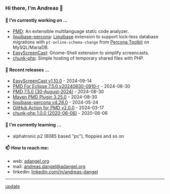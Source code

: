### Hi there, I'm Andreas 👋

#### 🔭 I'm currently working on ...

*   [PMD](https://github.com/pmd/pmd): An extensible multilanguage static code analyzer.
*   [liquibase-percona](https://github.com/liquibase/liquibase-percona): [Liquibase](https://github.com/liquibase/liquibase) extension to support lock-less database migrations with `pt-online-schema-change` from [Percona Toolkit](https://www.percona.com/doc/percona-toolkit/LATEST/index.html) on MySQL/MariaDB.
*   [EasyScreenCast](https://github.com/EasyScreenCast/EasyScreenCast): Gnome-Shell extension to simplify screencasts.
*   [chunk-php](https://github.com/adangel/chunk-php): Simple hosting of temporary shared files with PHP. 

#### 🚀 Recent releases ...

*   [EasyScreenCast v1.10.0](https://github.com/EasyScreenCast/EasyScreenCast/releases/tag/1.10.0) - 2024-09-14
*   [PMD For Eclipse 7.5.0.v20240830-0910-r](https://github.com/pmd/pmd-eclipse-plugin/releases/tag/7.5.0.v20240830-0910-r) - 2024-08-30
*   [PMD 7.5.0 (30-August-2024)](https://github.com/pmd/pmd/releases/tag/pmd_releases/7.5.0) - 2024-08-30
*   [Maven PMD Plugin 3.25.0](https://github.com/apache/maven-pmd-plugin/releases/tag/maven-pmd-plugin-3.25.0) - 2024-08-30
*   [liquibase-percona v4.28.0](https://github.com/liquibase/liquibase-percona/releases/tag/liquibase-percona-4.28.0) - 2024-05-24
*   [GitHub Action for PMD v2.0.0](https://github.com/pmd/pmd-github-action/releases/tag/v2.0.0) - 2024-03-17
*   [chunk-php 1.0.0 (2020-06-06)](https://github.com/adangel/chunk-php/releases/tag/1.0.0) - 2020-06-06

#### 🌱 I'm currently learning ...

*   alphatronic p2 (8085 based "pc"), floppies and so on

#### 📫 How to reach me:

*   web: [adangel.org](https://adangel.org)
*   mail: [andreas.dangel@adangel.org](mailto:andreas.dangel@adangel.org)
*   linkedin: [linkedin.com/in/andreas-dangel](https://www.linkedin.com/in/andreas-dangel)

-----

[update](https://github.com/adangel/adangel/actions/workflows/update-readme.yml)
